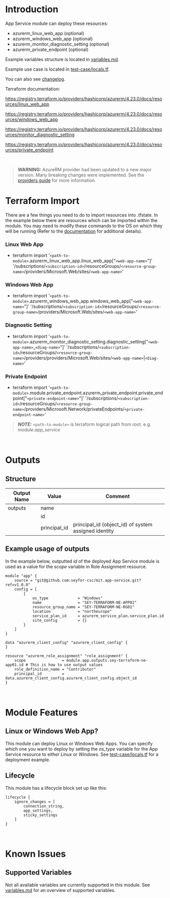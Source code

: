 # Introduction
App Service module can deploy these resources:
* azurerm_linux_web_app (optional)
* azurerm_windows_web_app (optional)
* azurerm_monitor_diagnostic_setting (optional)
* azurerm_private_endpoint (optional)

Example variables structure is located in [variables.md](variables.md).

Example use case is located in [test-case/locals.tf](test-case/locals.tf).

You can also see [changelog](CHANGELOG.md).

Terraform documentation:

https://registry.terraform.io/providers/hashicorp/azurerm/4.23.0/docs/resources/linux_web_app

https://registry.terraform.io/providers/hashicorp/azurerm/4.23.0/docs/resources/windows_web_app

https://registry.terraform.io/providers/hashicorp/azurerm/4.23.0/docs/resources/monitor_diagnostic_setting

https://registry.terraform.io/providers/hashicorp/azurerm/4.23.0/docs/resources/private_endpoint

&nbsp;

> **WARNING:** AzureRM provider had been updated to a new major version. Many breaking changes were implemented. See the [providers guide](https://registry.terraform.io/providers/hashicorp/azurerm/latest/docs/guides/4.0-upgrade-guide) for more information.

# Terraform Import
There are a few things you need to do to import resources into .tfstate. In the example below there are resources which can be imported within the module. You may need to modify these commands to the OS on which they will be running (Refer to the [documentation](https://developer.hashicorp.com/terraform/cli/commands/import#example-import-into-resource-configured-with-for_each) for additional details).
### Linux Web App
* terraform import '`<path-to-module>`.azurerm_linux_web_app.linux_web_app["`<web-app-name>`"]' '/subscriptions/`<subscription-id>`/resourceGroups/`<resource-group-name>`/providers/Microsoft.Web/sites/`<web-app-name>`'
### Windows Web App
* terraform import '`<path-to-module>`.azurerm_windows_web_app.windows_web_app["`<web-app-name>`"]' '/subscriptions/`<subscription-id>`/resourceGroups/`<resource-group-name>`/providers/Microsoft.Web/sites/`<web-app-name>`'
### Diagnostic Setting
* terraform import '`<path-to-module>`.azurerm_monitor_diagnostic_setting.diagnostic_setting["`<web-app-name>`_`<diag-name>`"]' '/subscriptions/`<subscription-id>`/resourceGroups/`<resource-group-name>`/providers/providers/Microsoft.Web/sites/`<web-app-name>`|`<diag-name>`'
 ### Private Endpoint
* terraform import '`<path-to-module>`.module.private_endpoint.azurerm_private_endpoint.private_endpoint["`<private-endpoint-name>`"]' '/subscriptions/`<subscription-id>`/resourceGroups/`<resource-group-name>`/providers/Microsoft.Network/privateEndpoints/`<private-endpoint-name>`'

 > **_NOTE:_** `<path-to-module>` is terraform logical path from root. e.g. _module.app\_service_

&nbsp;

# Outputs
## Structure

| Output Name | Value        | Comment                                              |
| ----------- | ------------ | ---------------------------------------------------- |
| outputs     | name         |                                                      |
|             | id           |                                                      |
|             | principal_id | principal_id (object_id) of system assigned identity |

## Example usage of outputs
In the example below, outputted _id_ of the deployed App Service module is used as a value for the _scope_ variable in Role Assignment resource.
```
module "app" {
    source = "git@github.com:seyfor-csc/mit.app-service.git?ref=v1.0.0"
    config = [
        {
            os_type             = "Windows"
            name                = "SEY-TERRAFORM-NE-APP01"
            resource_group_name = "SEY-TERRAFORM-NE-RG01"
            location            = "northeurope"
            service_plan_id     = azurerm_service_plan.service_plan.id
            site_config         = {}
        }
    ]
}

data "azurerm_client_config" "azurerm_client_config" {
}

resource "azurerm_role_assignment" "role_assignment" {
    scope                = module.app.outputs.sey-terraform-ne-app01.id # This is how to use output values
    role_definition_name = "Contributor"
    principal_id         = data.azurerm_client_config.azurerm_client_config.object_id
}
```

&nbsp;

# Module Features
## Linux or Windows Web App?
This module can deploy Linux or Windows Web Apps. You can specify which one you want to deploy by setting the _os\_type_ variable for the App Service resource to either _Linux_ or _Windows_. See [test-case/locals.tf](test-case/locals.tf) for a deployment example.
## Lifecycle
This module has a lifecycle block set up like this:
```
lifecycle {
    ignore_changes = [
        connection_string,
        app_settings,
        sticky_settings
    ]
}
```

&nbsp;

# Known Issues
## Supported Variables
Not all available variables are currently supported in this module. See [variables.md](variables.md) for an overview of supported variables.

